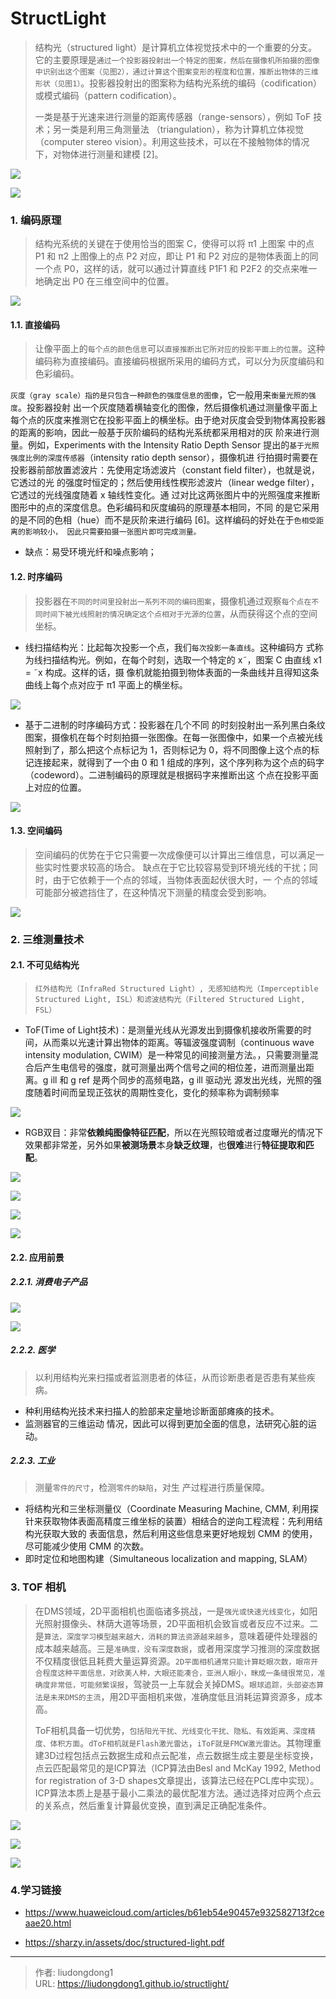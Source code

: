 # StructLight


> 结构光（structured light）是计算机立体视觉技术中的一个重要的分支。它的主要原理是`通过一个投影器投射出一个特定的图案，然后在摄像机所拍摄的图像中识别出这个图案（见图2），通过计算这个图案变形的程度和位置，推断出物体的三维形状（见图1）`。投影器投射出的图案称为结构光系统的编码（codification） 或模式编码（pattern codification）。
>
> 一类是基于光速来进行测量的距离传感器（range-sensors），例如 ToF 技术；另一类是利用三角测量法 （triangulation），称为计算机立体视觉（computer stereo vision）。利用这些技术，可以在不接触物体的情况 下，对物体进行测量和建模 [2]。

![](https://gitee.com/github-25970295/blogImage/raw/master/img/20210325110856.png)

![](https://gitee.com/github-25970295/blogImage/raw/master/img/20210325164939.png)

### 1. 编码原理

> 结构光系统的关键在于使用恰当的图案 C，使得可以将 π1 上图案 中的点 P1 和 π2 上图像上的点 P2 对应，即让 P1 和 P2 对应的是物体表面上的同一个点 P0，这样的话，就可以通过计算直线 P1F1 和 P2F2 的交点来唯一地确定出 P0 在三维空间中的位置。

![](https://gitee.com/github-25970295/blogImage/raw/master/img/20210325111220.png)

#### 1.1. 直接编码

> 让像平面上的`每个点的颜色信息`可以`直接推断出它所对应的投影平面上的位置`。这种编码称为直接编码。直接编码根据所采用的编码方式，可以分为灰度编码和色彩编码。

`灰度（gray scale）指的是只包含一种颜色的强度信息的图像`，它一般用来`衡量光照的强度`。投影器投射 出一个灰度随着横轴变化的图像，然后摄像机通过测量像平面上每个点的灰度来推测它在投影平面上的横坐标。由于绝对灰度会受到物体离投影器的距离的影响，因此一般基于灰阶编码的结构光系统都采用相对的灰 阶来进行测量。例如，Experiments with the Intensity Ratio Depth Sensor 提出的`基于光照强度比例的深度传感器`（intensity ratio depth sensor），摄像机进 行拍摄时需要在投影器前部放置滤波片：先使用定场滤波片（constant field filter），也就是说，它透过的光 的强度时恒定的；然后使用线性楔形滤波片（linear wedge filter），它透过的光线强度随着 x 轴线性变化。通 过对比这两张图片中的光照强度来推断图形中的点的深度信息。色彩编码和灰度编码的原理基本相同，不同 的是它采用的是不同的色相（hue）而不是灰阶来进行编码 [6]。这样编码的好处在于`色相受距离的影响较小， 因此只需要拍摄一张图片即可完成测量。`

- 缺点：易受环境光纤和噪点影响；

#### 1.2. 时序编码

> 投影器在`不同的时间里投射出一系列不同的编码图案`，摄像机通过观察`每个点在不同时间下被光线照射的情况确定这个点相对于光源的位置`，从而获得这个点的空间坐标。

- 线扫描结构光：比起每次投影一个点，我们`每次投影一条直线`。这种编码方 式称为线扫描结构光。例如，在每个时刻，选取一个特定的 x˜，图案 C 由直线 x1 = ˜x 构成。这样的话，摄 像机就能拍摄到物体表面的一条曲线并且得知这条曲线上每个点对应于 π1 平面上的横坐标。

![](https://gitee.com/github-25970295/blogImage/raw/master/img/20210325111929.png)

- 基于二进制的时序编码方式：投影器在几个不同 的时刻投射出一系列黑白条纹图案，摄像机在每个时刻拍摄一张图像。在每一张图像中，如果一个点被光线 照射到了，那么把这个点标记为 1，否则标记为 0，将不同图像上这个点的标记连接起来，就得到了一个由 0 和 1 组成的序列，这个序列称为这个点的码字（codeword）。二进制编码的原理就是根据码字来推断出这 个点在投影平面上对应的位置。

![](https://gitee.com/github-25970295/blogImage/raw/master/img/20210325111912.png)

#### 1.3. 空间编码

> 空间编码的优势在于它只需要一次成像便可以计算出三维信息，可以满足一些实时性要求较高的场合。 缺点在于它比较容易受到环境光线的干扰；同时，由于它依赖于一个点的邻域，当物体表面起伏很大时，一 个点的邻域可能部分被遮挡住了，在这种情况下测量的精度会受到影响。

![](https://gitee.com/github-25970295/blogImage/raw/master/img/20210325112134.png)

### 2. 三维测量技术

#### 2.1. 不可见结构光

> `红外结构光（InfraRed Structured Light）, 无感知结构光（Imperceptible Structured Light, ISL）和滤波结构光（Filtered Structured Light, FSL）`

- ToF(Time of Light技术)：是测量光线从光源发出到摄像机接收所需要的时间，从而乘以光速计算出物体的距离。等辐波强度调制（continuous wave intensity modulation, CWIM）是一种常见的间接测量方法。，只需要测量混合后产生电信号的强度，就可测量出两个信号之间的相位差，进而测量出距离。g ill 和 g ref 是两个同步的高频电路，g ill 驱动光 源发出光线，光照的强度随着时间而呈现正弦状的周期性变化，变化的频率称为调制频率

![](https://gitee.com/github-25970295/blogImage/raw/master/img/20210325112531.png)

- RGB双目：非常**依赖纯图像特征匹配**，所以在光照较暗或者过度曝光的情况下效果都非常差，另外如果**被测场景**本身**缺乏纹理**，也**很难**进行**特征提取和匹配**。

![](https://gitee.com/github-25970295/blogImage/raw/master/img/20210325164731.png)

![](https://gitee.com/github-25970295/blogpictureV2/raw/master/image-20210821101219712.png)

![](https://gitee.com/github-25970295/blogImage/raw/master/img/20210325164844.png)

![](https://gitee.com/github-25970295/blogImage/raw/master/img/20210325112357.png)

#### 2.2. 应用前景

##### 2.2.1. 消费电子产品

![](https://gitee.com/github-25970295/blogImage/raw/master/img/20210325112711.png)

![](https://gitee.com/github-25970295/blogImage/raw/master/img/20210325112811.png)

##### 2.2.2. 医学

> 以利用结构光来扫描或者监测患者的体征，从而诊断患者是否患有某些疾病。

- 种利用结构光技术来扫描人的脸部来定量地诊断面部瘫痪的技术。
- 监测器官的三维运动 情况，因此可以得到更加全面的信息，法研究心脏的运动。

##### 2.2.3. 工业

> 测量`零件的尺寸`，检测`零件的缺陷`，对生 产过程进行质量保障。

- 将结构光和三坐标测量仪（Coordinate Measuring Machine, CMM, 利用探针来获取物体表面高精度三维坐标的装置）相结合的逆向工程流程：先利用结构光获取大致的 表面信息，然后利用这些信息来更好地规划 CMM 的使用，尽可能减少使用 CMM 的次数。
- 即时定位和地图构建（Simultaneous localization and mapping, SLAM）

### 3. TOF 相机

> 在DMS领域，2D平面相机也面临诸多挑战，一是`强光或快速光线变化`，如阳光照射摄像头、林荫大道等场景，2D平面相机会致盲或者反应不过来。二是`算法，深度学习模型越来越大，消耗的算法资源越来越多`，意味着硬件处理器的成本越来越高。三是`准确度，没有深度数据`，或者用深度学习推测的深度数据不仅精度很低且耗费大量运算资源。`2D平面相机通常只能计算眨眼次数，眼帘开合程度这种平面信息，对欧美人种，大眼还能凑合，亚洲人眼小，眯成一条缝很常见，准确度非常低，可能频繁误报`，驾驶员一上车就会关掉DMS。`眼球追踪，头部姿态算法是未来DMS的主流`，用2D平面相机来做，准确度低且消耗运算资源多，成本高。
>
> ToF相机具备一切优势，`包括阳光干扰、光线变化干扰、隐私、有效距离、深度精度、体积方面`。`dToF相机就是Flash激光雷达`，`iToF就是FMCW激光雷达`。其物理重建3D过程包括点云数据生成和点云配准，点云数据生成主要是坐标变换，点云匹配最常见的是ICP算法（ICP算法由Besl and McKay 1992, Method for registration of 3-D shapes文章提出，该算法已经在PCL库中实现）。ICP算法本质上是基于最小二乘法的最优配准方法。通过选择对应两个点云的关系点，然后重复计算最优变换，直到满足正确配准条件。

![](https://gitee.com/github-25970295/blogpictureV2/raw/master/image-20210821101748184.png)

![](https://gitee.com/github-25970295/blogpictureV2/raw/master/image-20210821101820834.png)

![](https://gitee.com/github-25970295/blogpictureV2/raw/master/image-20210821101943916.png)

### 4.学习链接

- https://www.huaweicloud.com/articles/b61eb54e90457e932582713f2ceaae20.html

- https://sharzy.in/assets/doc/structured-light.pdf

---

> 作者: liudongdong1  
> URL: https://liudongdong1.github.io/structlight/  

